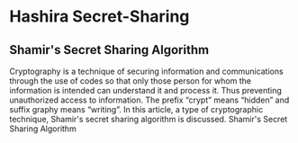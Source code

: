 # Hashira Secret-Sharing

## Shamir's Secret Sharing Algorithm 

Cryptography is a technique of securing information and communications through the use of codes so that only those person for whom the information is intended can understand it and process it. Thus preventing unauthorized access to information. The prefix “crypt” means “hidden” and suffix graphy means “writing”. In this article, a type of cryptographic technique, Shamir's secret sharing algorithm is discussed.
Shamir's Secret Sharing Algorithm
